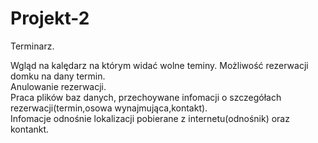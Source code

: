 # Projekt-2
Terminarz.  
  
Wgląd na kalędarz na którym widać wolne teminy.
Możliwość rezerwacji domku na dany termin.  
Anulowanie rezerwacji.  
Praca plików baz danych, przechoywane infomacji o szczegółach rezerwacji(termin,osowa wynajmująca,kontakt).  
Infomacje odnośnie lokalizacji pobierane z internetu(odnośnik) oraz kontankt.  
